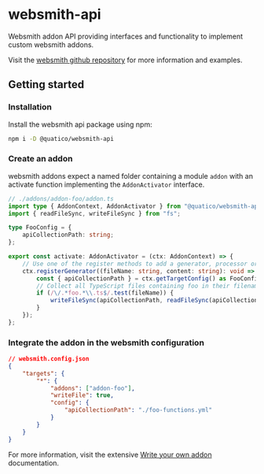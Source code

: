 # websmith-api

Websmith addon API providing interfaces and functionality to implement custom websmith addons.

Visit the [websmith github repository](https://github.com/websmith) for more information and examples.

## Getting started

### Installation

Install the websmith api package using npm:

```sh
npm i -D @quatico/websmith-api
```

### Create an addon

websmith addons expect a named folder containing a module `addon` with an activate function implementing the `AddonActivator` interface.

```typescript
// ./addons/addon-foo/addon.ts
import type { AddonContext, AddonActivator } from "@quatico/websmith-api";
import { readFileSync, writeFileSync } from "fs";

type FooConfig = {
    apiCollectionPath: string;
};

export const activate: AddonActivator = (ctx: AddonContext) => {
    // Use one of the register methods to add a generator, processor or transformer to the compilation process.
    ctx.registerGenerator((fileName: string, content: string): void => {
        const { apiCollectionPath } = ctx.getTargetConfig() as FooConfig;
        // Collect all TypeScript files containing foo in their filename
        if (/\/.*foo.*\\.ts$/.test(fileName)) {
            writeFileSync(apiCollectionPath, readFileSync(apiCollectionPath).toString() + `\n- ${fileName}`);
        }
    });
};
```

### Integrate the addon in the websmith configuration

```json
// websmith.config.json
{
    "targets": {
        "*": {
            "addons": ["addon-foo"],
            "writeFile": true,
            "config": {
                "apiCollectionPath": "./foo-functions.yml"
            }
        }
    }
}
```

For more information, visit the extensive [Write your own addon](../../docs/write-your-own-addon.md) documentation.
